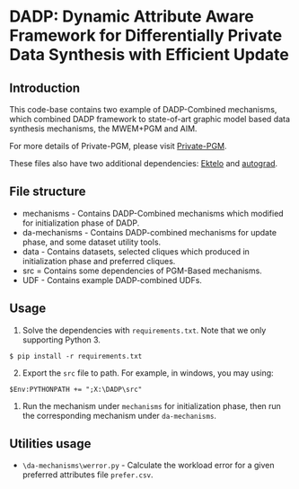 # DADP: Dynamic Attribute Aware Framework for Differentially Private Data Synthesis with Efficient Update

## Introduction

This code-base contains two example of DADP-Combined mechanisms, which combined DADP framework to state-of-art graphic model based data synthesis mechanisms, the MWEM+PGM and AIM.

For more details of Private-PGM, please visit [Private-PGM](https://github.com/ryan112358/private-pgm).

These files also have two additional dependencies: [Ektelo](https://github.com/ektelo/ektelo) and [autograd](https://github.com/HIPS/autograd).

## File structure

* mechanisms - Contains DADP-Combined mechanisms which modified for initialization phase of DADP.
* da-mechanisms - Contains DADP-combined mechanisms for update phase, and some dataset utility tools.
* data - Contains datasets, selected cliques which produced in initialization phase and preferred cliques.
* src = Contains some dependencies of PGM-Based mechanisms.
* UDF - Contains example DADP-combined UDFs. 

## Usage

1. Solve the dependencies with ```requirements.txt```. Note that we only supporting Python 3.
```
$ pip install -r requirements.txt
```
2. Export the ```src``` file to path. For example, in windows, you may using:
```
$Env:PYTHONPATH += ";X:\DADP\src"
```
1. Run the mechanism under ```mechanisms``` for initialization phase, then run the corresponding mechanism under ```da-mechanisms```.

## Utilities usage
* ```\da-mechanisms\werror.py``` - Calculate the workload error for a given preferred attributes file ```prefer.csv```.
